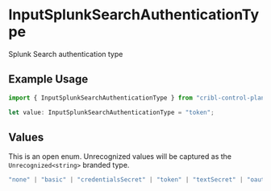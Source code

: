 # InputSplunkSearchAuthenticationType

Splunk Search authentication type

## Example Usage

```typescript
import { InputSplunkSearchAuthenticationType } from "cribl-control-plane/models/operations";

let value: InputSplunkSearchAuthenticationType = "token";
```

## Values

This is an open enum. Unrecognized values will be captured as the `Unrecognized<string>` branded type.

```typescript
"none" | "basic" | "credentialsSecret" | "token" | "textSecret" | "oauth" | Unrecognized<string>
```